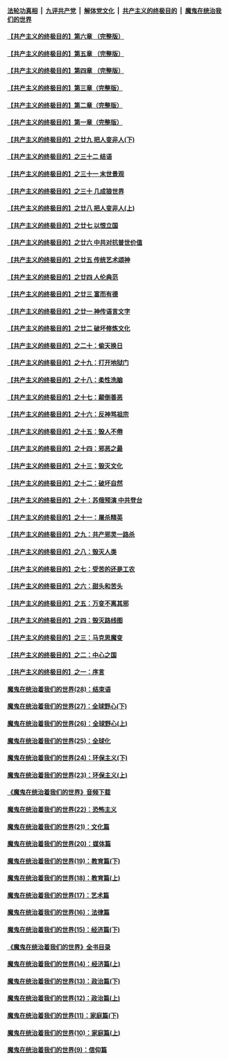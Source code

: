 ####  [法轮功真相](../../../../basic/blob/master/README.md?t=06150631) &nbsp;|&nbsp; [九评共产党](../../../../9ping.md/blob/master/README.md?t=06150631) &nbsp;|&nbsp; [解体党文化](../../../../jtdwh.md/blob/master/README.md?t=06150631)  &nbsp;|&nbsp; [共产主义的终极目的](../../../../gczydzjmd.md/blob/master/README.md?t=06150631) &nbsp;|&nbsp; [魔鬼在统治我们的世界](../../../../mgztzwmdsj.md/blob/master/README.md?t=06150631) 

#### [【共产主义的终极目的】第六章 （完整版）](../pages/nsc422/n11428913.md?t=06150631) 

#### [【共产主义的终极目的】第五章 （完整版）](../pages/nsc422/n11428912.md?t=06150631) 

#### [【共产主义的终极目的】第四章 （完整版）](../pages/nsc422/n11428907.md?t=06150631) 

#### [【共产主义的终极目的】第三章（完整版）](../pages/nsc422/n11428848.md?t=06150631) 

#### [【共产主义的终极目的】第二章（完整版）](../pages/nsc422/n11428831.md?t=06150631) 

#### [【共产主义的终极目的】第一章（完整版）](../pages/nsc422/n11417651.md?t=06150631) 

#### [【共产主义的终极目的】之廿九 把人变非人(下)](../pages/nsc422/n11344140.md?t=06150631) 

#### [【共产主义的终极目的】之三十二 结语](../pages/nsc422/n11360535.md?t=06150631) 

#### [【共产主义的终极目的】之三十一 末世景观](../pages/nsc422/n11351129.md?t=06150631) 

#### [【共产主义的终极目的】之三十 几成狼世界](../pages/nsc422/n11348280.md?t=06150631) 

#### [【共产主义的终极目的】之廿八 把人变非人(上)](../pages/nsc422/n11340492.md?t=06150631) 

#### [【共产主义的终极目的】之廿七 以恨立国](../pages/nsc422/n11336944.md?t=06150631) 

#### [【共产主义的终极目的】之廿六 中共对抗普世价值](../pages/nsc422/n11324785.md?t=06150631) 

#### [【共产主义的终极目的】之廿五 传统艺术颂神](../pages/nsc422/n11296396.md?t=06150631) 

#### [【共产主义的终极目的】之廿四 人伦典范](../pages/nsc422/n11296397.md?t=06150631) 

#### [【共产主义的终极目的】之廿三 富而有德](../pages/nsc422/n11283598.md?t=06150631) 

#### [【共产主义的终极目的】之廿一 神传语言文字](../pages/nsc422/n11263265.md?t=06150631) 

#### [【共产主义的终极目的】之廿二 破坏修炼文化](../pages/nsc422/n11245728.md?t=06150631) 

#### [【共产主义的终极目的】之二十：偷天换日](../pages/nsc422/n11238846.md?t=06150631) 

#### [【共产主义的终极目的】之十九：打开地狱门](../pages/nsc422/n11206376.md?t=06150631) 

#### [【共产主义的终极目的】之十八：柔性洗脑](../pages/nsc422/n11199994.md?t=06150631) 

#### [【共产主义的终极目的】之十七：颠倒善恶](../pages/nsc422/n11179782.md?t=06150631) 

#### [【共产主义的终极目的】之十六：反神骂祖宗](../pages/nsc422/n11166798.md?t=06150631) 

#### [【共产主义的终极目的】之十五：毁人不倦](../pages/nsc422/n11166792.md?t=06150631) 

#### [【共产主义的终极目的】之十四：邪恶之最](../pages/nsc422/n11150249.md?t=06150631) 

#### [【共产主义的终极目的】之十三：毁灭文化](../pages/nsc422/n11135227.md?t=06150631) 

#### [【共产主义的终极目的】之十二：破坏自然](../pages/nsc422/n11135214.md?t=06150631) 

#### [【共产主义的终极目的】之十：苏俄预演 中共登台](../pages/nsc422/n11118424.md?t=06150631) 

#### [【共产主义的终极目的】之十一：屠杀精英](../pages/nsc422/n11118442.md?t=06150631) 

#### [【共产主义的终极目的】之九：共产邪灵一路杀](../pages/nsc422/n11114139.md?t=06150631) 

#### [【共产主义的终极目的】之八：毁灭人类](../pages/nsc422/n11108503.md?t=06150631) 

#### [【共产主义的终极目的】之七：受苦的还是工农](../pages/nsc422/n11101809.md?t=06150631) 

#### [【共产主义的终极目的】之六：甜头和苦头](../pages/nsc422/n11096971.md?t=06150631) 

#### [【共产主义的终极目的】之五：万变不离其邪](../pages/nsc422/n11091285.md?t=06150631) 

#### [【共产主义的终极目的】之四：毁灭路线图](../pages/nsc422/n11086284.md?t=06150631) 

#### [【共产主义的终极目的】之三：马克思魔变](../pages/nsc422/n11061941.md?t=06150631) 

#### [【共产主义的终极目的】之二：中心之国](../pages/nsc422/n11047728.md?t=06150631) 

#### [【共产主义的终极目的】之一：序言](../pages/nsc422/n11086077.md?t=06150631) 

#### [魔鬼在统治着我们的世界(28)：结束语](../pages/nsc422/n10936246.md?t=06150631) 

#### [魔鬼在统治着我们的世界(27)：全球野心(下)](../pages/nsc422/n10928319.md?t=06150631) 

#### [魔鬼在统治着我们的世界(26)：全球野心(上)](../pages/nsc422/n10900318.md?t=06150631) 

#### [魔鬼在统治着我们的世界(25)：全球化](../pages/nsc422/n10788205.md?t=06150631) 

#### [魔鬼在统治着我们的世界(24)：环保主义(下)](../pages/nsc422/n10695307.md?t=06150631) 

#### [魔鬼在统治着我们的世界(23)：环保主义(上)](../pages/nsc422/n10688613.md?t=06150631) 

#### [《魔鬼在统治着我们的世界》音频下载](../pages/nsc422/n10635553.md?t=06150631) 

#### [魔鬼在统治着我们的世界(22)：恐怖主义](../pages/nsc422/n10614727.md?t=06150631) 

#### [魔鬼在统治着我们的世界(21)：文化篇](../pages/nsc422/n10597706.md?t=06150631) 

#### [魔鬼在统治着我们的世界(20)：媒体篇](../pages/nsc422/n10586579.md?t=06150631) 

#### [魔鬼在统治着我们的世界(19)：教育篇(下)](../pages/nsc422/n10564808.md?t=06150631) 

#### [魔鬼在统治着我们的世界(18)：教育篇(上)](../pages/nsc422/n10526970.md?t=06150631) 

#### [魔鬼在统治着我们的世界(17)：艺术篇](../pages/nsc422/n10499093.md?t=06150631) 

#### [魔鬼在统治着我们的世界(16)：法律篇](../pages/nsc422/n10485969.md?t=06150631) 

#### [魔鬼在统治着我们的世界(15)：经济篇(下)](../pages/nsc422/n10469975.md?t=06150631) 

#### [《魔鬼在统治着我们的世界》全书目录](../pages/nsc422/n10464261.md?t=06150631) 

#### [魔鬼在统治着我们的世界(14)：经济篇(上)](../pages/nsc422/n10457370.md?t=06150631) 

#### [魔鬼在统治着我们的世界(13)：政治篇(下)](../pages/nsc422/n10448270.md?t=06150631) 

#### [魔鬼在统治着我们的世界(12)：政治篇(上)](../pages/nsc422/n10444576.md?t=06150631) 

#### [魔鬼在统治着我们的世界(11)：家庭篇(下)](../pages/nsc422/n10440961.md?t=06150631) 

#### [魔鬼在统治着我们的世界(10)：家庭篇(上)](../pages/nsc422/n10435448.md?t=06150631) 

#### [魔鬼在统治着我们的世界(9)：信仰篇](../pages/nsc422/n10432159.md?t=06150631) 

